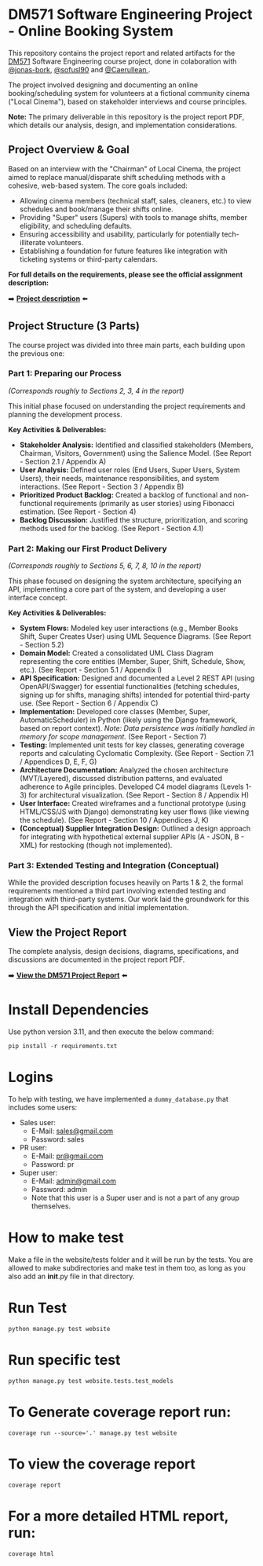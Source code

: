 # DM571 Software Engineering Project - Online Booking System

This repository contains the project report and related artifacts for the [DM571](https://odin.sdu.dk/sitecore/index.php?a=fagbesk&id=136536&lang=en&listid=) Software Engineering course project, done in colaboration with [@jonas-bork](https://github.com/jonas-bork), [@sofusl90](https://github.com/sofusl90) and [@Caerullean ](https://github.com/Caerullean). 

The project involved designing and documenting an online booking/scheduling system for volunteers at a fictional community cinema ("Local Cinema"), based on stakeholder interviews and course principles.

**Note:** The primary deliverable in this repository is the project report PDF, which details our analysis, design, and implementation considerations.

## Project Overview & Goal

Based on an interview with the "Chairman" of Local Cinema, the project aimed to replace manual/disparate shift scheduling methods with a cohesive, web-based system. The core goals included:

*   Allowing cinema members (technical staff, sales, cleaners, etc.) to view schedules and book/manage their shifts online.
*   Providing "Super" users (Supers) with tools to manage shifts, member eligibility, and scheduling defaults.
*   Ensuring accessibility and usability, particularly for potentially tech-illiterate volunteers.
*   Establishing a foundation for future features like integration with ticketing systems or third-party calendars.

**For full details on the requirements, please see the official assignment description:**

➡️ **[Project description](./assets/ProjectDescription.md)** ⬅️


## Project Structure (3 Parts)

The course project was divided into three main parts, each building upon the previous one:

### Part 1: Preparing our Process
*(Corresponds roughly to Sections 2, 3, 4 in the report)*

This initial phase focused on understanding the project requirements and planning the development process.

**Key Activities & Deliverables:**

*   **Stakeholder Analysis:** Identified and classified stakeholders (Members, Chairman, Visitors, Government) using the Salience Model. (See Report - Section 2.1 / Appendix A)
*   **User Analysis:** Defined user roles (End Users, Super Users, System Users), their needs, maintenance responsibilities, and system interactions. (See Report - Section 3 / Appendix B)
*   **Prioritized Product Backlog:** Created a backlog of functional and non-functional requirements (primarily as user stories) using Fibonacci estimation. (See Report - Section 4)
*   **Backlog Discussion:** Justified the structure, prioritization, and scoring methods used for the backlog. (See Report - Section 4.1)

### Part 2: Making our First Product Delivery
*(Corresponds roughly to Sections 5, 6, 7, 8, 10 in the report)*

This phase focused on designing the system architecture, specifying an API, implementing a core part of the system, and developing a user interface concept.

**Key Activities & Deliverables:**

*   **System Flows:** Modeled key user interactions (e.g., Member Books Shift, Super Creates User) using UML Sequence Diagrams. (See Report - Section 5.2)
*   **Domain Model:** Created a consolidated UML Class Diagram representing the core entities (Member, Super, Shift, Schedule, Show, etc.). (See Report - Section 5.1 / Appendix I)
*   **API Specification:** Designed and documented a Level 2 REST API (using OpenAPI/Swagger) for essential functionalities (fetching schedules, signing up for shifts, managing shifts) intended for potential third-party use. (See Report - Section 6 / Appendix C)
*   **Implementation:** Developed core classes (Member, Super, AutomaticScheduler) in Python (likely using the Django framework, based on report context). *Note: Data persistence was initially handled in memory for scope management.* (See Report - Section 7)
*   **Testing:** Implemented unit tests for key classes, generating coverage reports and calculating Cyclomatic Complexity. (See Report - Section 7.1 / Appendices D, E, F, G)
*   **Architecture Documentation:** Analyzed the chosen architecture (MVT/Layered), discussed distribution patterns, and evaluated adherence to Agile principles. Developed C4 model diagrams (Levels 1-3) for architectural visualization. (See Report - Section 8 / Appendix H)
*   **User Interface:** Created wireframes and a functional prototype (using HTML/CSS/JS with Django) demonstrating key user flows (like viewing the schedule). (See Report - Section 10 / Appendices J, K)
*   **(Conceptual) Supplier Integration Design:** Outlined a design approach for integrating with hypothetical external supplier APIs (A - JSON, B - XML) for restocking (though not implemented).

### Part 3: Extended Testing and Integration (Conceptual)

While the provided description focuses heavily on Parts 1 & 2, the formal requirements mentioned a third part involving extended testing and integration with third-party systems. Our work laid the groundwork for this through the API specification and initial implementation.

## View the Project Report

The complete analysis, design decisions, diagrams, specifications, and discussions are documented in the project report PDF.

➡️ **[View the DM571 Project Report](./assets/DM571_Project_report.pdf)** ⬅️



# Install Dependencies
Use python version 3.11, and then execute the below command:
```
pip install -r requirements.txt
```

# Logins 

To help with testing, we have implemented a `dummy_database.py` that includes some users:
- Sales user:
    - E-Mail: sales@gmail.com
    - Password: sales
- PR user:
    - E-Mail: pr@gmail.com
    - Password: pr
- Super user:
    - E-Mail: admin@gmail.com
    - Password: admin
    - Note that this user is a Super user and is not a part of any group themselves.

# How to make test
Make a file in the website/tests folder and it will be run by the tests.
You are allowed to make subdirectories and make test in them too, as long as you also add an __init__.py file in that directory. 

# Run Test
```
python manage.py test website
```

# Run specific test
```
python manage.py test website.tests.test_models
```

# To Generate coverage report run:
```
coverage run --source='.' manage.py test website
```

# To view the coverage report
```
coverage report
```

# For a more detailed HTML report, run:
```
coverage html
```
